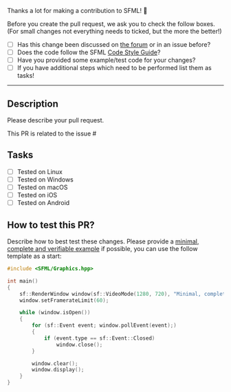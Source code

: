 Thanks a lot for making a contribution to SFML! 🙂

Before you create the pull request, we ask you to check the follow boxes. (For small changes not everything needs to ticked, but the more the better!)

* [ ] Has this change been discussed on [the forum](https://en.sfml-dev.org/forums/index.php#c3) or in an issue before?
* [ ] Does the code follow the SFML [Code Style Guide](https://www.sfml-dev.org/style.php)?
* [ ] Have you provided some example/test code for your changes?
* [ ] If you have additional steps which need to be performed list them as tasks!

----

## Description

Please describe your pull request.

This PR is related to the issue #

## Tasks

* [ ] Tested on Linux
* [ ] Tested on Windows
* [ ] Tested on macOS
* [ ] Tested on iOS
* [ ] Tested on Android

## How to test this PR?

Describe how to best test these changes. Please provide a [minimal, complete and verifiable example](https://stackoverflow.com/help/mcve) if possible, you can use the follow template as a start:

```cpp
#include <SFML/Graphics.hpp>

int main()
{
    sf::RenderWindow window(sf::VideoMode(1280, 720), "Minimal, complete and verifiable example");
    window.setFramerateLimit(60);

    while (window.isOpen())
    {
        for (sf::Event event; window.pollEvent(event);)
        {
            if (event.type == sf::Event::Closed)
                window.close();
        }

        window.clear();
        window.display();
    }
}
```
